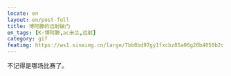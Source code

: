 ```yaml
---
locate: en
layout: en/post-full
title: 博阿滕的远射破门
en_tags: [K·博阿滕,ac米兰,远射]
category: gif
featimg: https://ws1.sinaimg.cn/large/7bb8bd97gy1fxcbz85a06g20b4050b2c.gif
---
```


不记得是哪场比赛了。